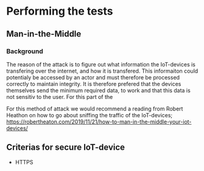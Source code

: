 # Performing the tests

## Man-in-the-Middle
### Background
The reason of the attack is to figure out what information the IoT-devices is transfering over the internet, and how it is transfered. This informaiton could potentialy be accessed by an actor and must therefore be processed correctly to maintain integrity. It is therefore prefered that the devices themselves send the minimum required data, to work and that this data is not sensitiv to the user. For this part of the 

For this method of attack we would recommend a reading from Robert Heathon on how to go about sniffing the traffic of the IoT-devices; https://robertheaton.com/2019/11/21/how-to-man-in-the-middle-your-iot-devices/


## Criterias for secure IoT-device
* HTTPS
